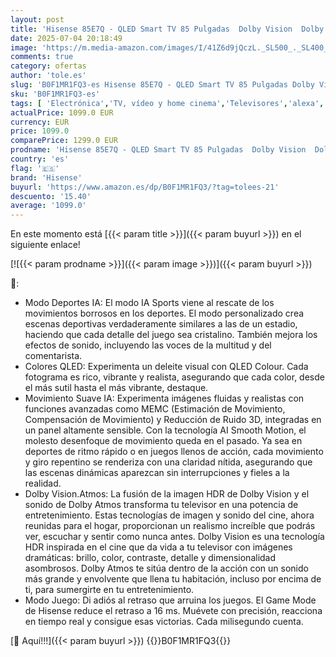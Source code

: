 ```yaml
---
layout: post
title: 'Hisense 85E7Q - QLED Smart TV 85 Pulgadas  Dolby Vision  Dolby Atmos  Modo Juego Plus  60Hz VRR 120 fps  Modo Deportes  Monvimiento Suave IA  Bluetooth y HDMI 2.1  Control por Voz Alexa'
date: 2025-07-04 20:18:49
image: 'https://m.media-amazon.com/images/I/41Z6d9jQczL._SL500_._SL400_.jpg'
comments: true
category: ofertas
author: 'tole.es'
slug: 'B0F1MR1FQ3-es Hisense 85E7Q - QLED Smart TV 85 Pulgadas Dolby Vision...'
sku: 'B0F1MR1FQ3-es'
tags: [ 'Electrónica','TV, vídeo y home cinema','Televisores','alexa','hisense','🇪🇸', ]
actualPrice: 1099.0 EUR
currency: EUR
price: 1099.0
comparePrice: 1299.0 EUR
prodname: 'Hisense 85E7Q - QLED Smart TV 85 Pulgadas  Dolby Vision  Dolby Atmos  Modo Juego Plus  60Hz VRR 120 fps  Modo Deportes  Monvimiento Suave IA  Bluetooth y HDMI 2.1  Control por Voz Alexa'
country: 'es'
flag: '🇪🇸'
brand: 'Hisense'
buyurl: 'https://www.amazon.es/dp/B0F1MR1FQ3/?tag=tolees-21'
descuento: '15.40'
average: '1099.0'
---
```


En este momento está [{{< param title >}}]({{< param buyurl >}}) en el siguiente enlace!

[![{{< param prodname >}}]({{< param image >}})]({{< param buyurl >}})

🔎:

- Modo Deportes IA: El modo IA Sports viene al rescate de los movimientos borrosos en los deportes. El modo personalizado crea escenas deportivas verdaderamente similares a las de un estadio, haciendo que cada detalle del juego sea cristalino. También mejora los efectos de sonido, incluyendo las voces de la multitud y del comentarista.
- Colores QLED: Experimenta un deleite visual con QLED Colour. Cada fotograma es rico, vibrante y realista, asegurando que cada color, desde el más sutil hasta el más vibrante, destaque.
- Movimiento Suave IA: Experimenta imágenes fluidas y realistas con funciones avanzadas como MEMC (Estimación de Movimiento, Compensación de Movimiento) y Reducción de Ruido 3D, integradas en un panel altamente sensible. Con la tecnología AI Smooth Motion, el molesto desenfoque de movimiento queda en el pasado. Ya sea en deportes de ritmo rápido o en juegos llenos de acción, cada movimiento y giro repentino se renderiza con una claridad nítida, asegurando que las escenas dinámicas aparezcan sin interrupciones y fieles a la realidad.
- Dolby Vision.Atmos: La fusión de la imagen HDR de Dolby Vision y el sonido de Dolby Atmos transforma tu televisor en una potencia de entretenimiento. Estas tecnologías de imagen y sonido del cine, ahora reunidas para el hogar, proporcionan un realismo increíble que podrás ver, escuchar y sentir como nunca antes. Dolby Vision es una tecnología HDR inspirada en el cine que da vida a tu televisor con imágenes dramáticas: brillo, color, contraste, detalle y dimensionalidad asombrosos. Dolby Atmos te sitúa dentro de la acción con un sonido más grande y envolvente que llena tu habitación, incluso por encima de ti, para sumergirte en tu entretenimiento.
- Modo Juego: Di adiós al retraso que arruina los juegos. El Game Mode de Hisense reduce el retraso a 16 ms. Muévete con precisión, reacciona en tiempo real y consigue esas victorias. Cada milisegundo cuenta.

[🛒 Aquí!!!]({{< param buyurl >}})
{{<world>}}B0F1MR1FQ3{{</world>}}
